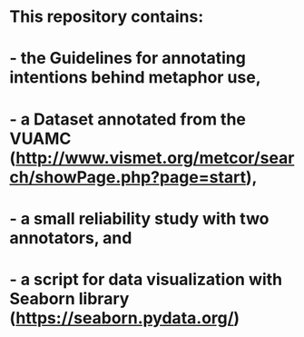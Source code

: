 # This repository contains:

# - the Guidelines for annotating intentions behind metaphor use,
# - a Dataset annotated from the VUAMC (http://www.vismet.org/metcor/search/showPage.php?page=start),
# - a small reliability study with two annotators, and
# - a script for data visualization with Seaborn library (https://seaborn.pydata.org/)
